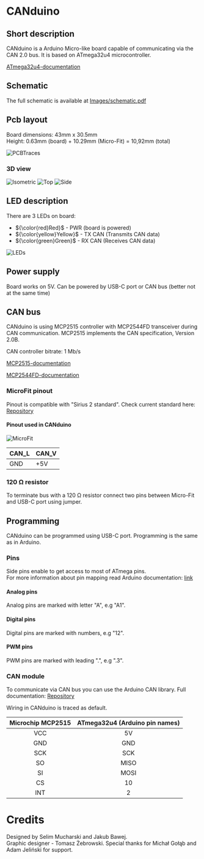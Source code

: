 # CANduino
## Short description
CANduino is a Arduino Micro-like board capable of communicating via the CAN 2.0 bus. It is based on ATmega32u4 microcontroller.

[ATmega32u4-documentation](https://ww1.microchip.com/downloads/en/devicedoc/atmel-7766-8-bit-avr-atmega16u4-32u4_datasheet.pdf)

## Schematic
The full schematic is available at [Images/schematic.pdf](Images/schematic.pdf)

## Pcb layout
Board dimensions: 43mm x 30.5mm  
Height: 0.63mm (board) + 10.29mm (Micro-Fit) = 10,92mm (total)

![PCBTraces](Images/PCB%20-%20traces.png)

### 3D view
![Isometric](Images/3D%20view%20-%20isometric.png)
![Top](Images/3D%20view%20-%20top.png)
![Side](Images/3D%20view%20-%20side.png)

## LED description
There are 3 LEDs on board:
- ${\color{red}Red}$ - PWR (board is powered)
- ${\color{yellow}Yellow}$ - TX CAN (Transmits CAN data)
- ${\color{green}Green}$ - RX CAN (Receives CAN data)

![LEDs](Images/LEDs.png)

## Power supply
Board works on 5V.
Can be powered by USB-C port or CAN bus (better not at the same time)

## CAN bus
CANduino is using MCP2515 controller with MCP2544FD transceiver during CAN communication. MCP2515 implements the CAN specification, Version 2.0B.

CAN controller bitrate: 1 Mb/s

[MCP2515-documentation](https://ww1.microchip.com/downloads/aemDocuments/documents/APID/ProductDocuments/DataSheets/MCP2515-Family-Data-Sheet-DS20001801K.pdf)

[MCP2544FD-documentation](https://ww1.microchip.com/downloads/aemDocuments/documents/APID/ProductDocuments/DataSheets/MCP2542FD-MCP2542WFD-4WFD-Data-Sheet-DS20005514C.pdf)

### MicroFit pinout
Pinout is compatible with "Sirius 2 standard".
Check current standard here: [Repository](https://github.com/SKA-Robotics/electronics/blob/main/Manipulator%20Harness/README.md)

#### Pinout used in CANduino

![MicroFit](Images/MicroFit.png)

|CAN_L|CAN_V|
|-    |-    |
| GND | +5V |

### 120 Ω resistor 
To terminate bus with a 120 Ω resistor connect two pins between Micro-Fit and USB-C port using jumper. 

## Programming
CANduino can be programmed using USB-C port.
Programming is the same as in Arduino.

### Pins 
Side pins enable to get access to most of ATmega pins.  
For more information about pin mapping read Arduino documentation: [link](https://docs.arduino.cc/retired/hacking/hardware/PinMapping32u4/)
#### Analog pins
Analog pins are marked with letter "A", e.g "A1".
#### Digital pins
Digital pins are marked with numbers, e.g "12".
#### PWM pins
PWM pins are marked with leading ".", e.g ".3".

### CAN module
To communicate via CAN bus you can use the Arduino CAN library. Full documentation:
[Repository](https://github.com/sandeepmistry/arduino-CAN)

Wiring in CANduino is traced as default.

| Microchip MCP2515 | ATmega32u4 (Arduino pin names) |
| :---------------: | :-----: |
| VCC | 5V |
| GND | GND |
| SCK | SCK |
| SO | MISO |
| SI | MOSI |
| CS | 10 |
| INT | 2 |

# Credits
Designed by Selim Mucharski and Jakub Bawej.  
Graphic designer - Tomasz Żebrowski.
Special thanks for Michał Gołąb and Adam Jeliński for support.